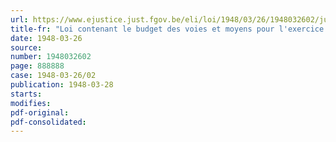 ```yaml
---
url: https://www.ejustice.just.fgov.be/eli/loi/1948/03/26/1948032602/justel
title-fr: "Loi contenant le budget des voies et moyens pour l'exercice 1948"
date: 1948-03-26
source:
number: 1948032602
page: 888888
case: 1948-03-26/02
publication: 1948-03-28
starts:
modifies:
pdf-original:
pdf-consolidated:
---
```


